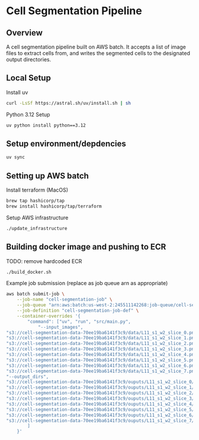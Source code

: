 # Cell Segmentation Pipeline

## Overview

A cell segmentation pipeline built on AWS batch. It accepts a list of image files to extract cells from, and writes the segmented cells to the designated output directories.

## Local Setup 

Install uv

```bash
curl -LsSf https://astral.sh/uv/install.sh | sh
```

Python 3.12 Setup

```bash
uv python install python==3.12
```

## Setup environment/depdencies

```bash
uv sync
```


## Setting up AWS batch 

Install terraform (MacOS)

```bash
brew tap hashicorp/tap
brew install hashicorp/tap/terraform
```

Setup AWS infrastructure
```bash
./update_infrastructure
```

## Building docker image and pushing to ECR
TODO: remove hardcoded ECR
```bash
./build_docker.sh
```

Example job submission (replace as job queue arn as appropriate)
```bash
aws batch submit-job \
    --job-name "cell-segmentation-job" \
    --job-queue "arn:aws:batch:us-west-2:245511142268:job-queue/cell-segmentation-job-queue" \
    --job-definition "cell-segmentation-job-def" \
    --container-overrides '{
        "command": ["uv", "run", "src/main.py", 
            "--input_images", 
"s3://cell-segmentation-data-70ee19ba6141f3c9/data/L11_s1_w2_slice_0.png",
"s3://cell-segmentation-data-70ee19ba6141f3c9/data/L11_s1_w2_slice_1.png",
"s3://cell-segmentation-data-70ee19ba6141f3c9/data/L11_s1_w2_slice_2.png",
"s3://cell-segmentation-data-70ee19ba6141f3c9/data/L11_s1_w2_slice_3.png",
"s3://cell-segmentation-data-70ee19ba6141f3c9/data/L11_s1_w2_slice_4.png",
"s3://cell-segmentation-data-70ee19ba6141f3c9/data/L11_s1_w2_slice_5.png",
"s3://cell-segmentation-data-70ee19ba6141f3c9/data/L11_s1_w2_slice_6.png",
"s3://cell-segmentation-data-70ee19ba6141f3c9/data/L11_s1_w2_slice_7.png",
"--output_dirs",
"s3://cell-segmentation-data-70ee19ba6141f3c9/ouputs/L11_s1_w2_slice_0/",
"s3://cell-segmentation-data-70ee19ba6141f3c9/ouputs/L11_s1_w2_slice_1/",
"s3://cell-segmentation-data-70ee19ba6141f3c9/ouputs/L11_s1_w2_slice_2/",
"s3://cell-segmentation-data-70ee19ba6141f3c9/ouputs/L11_s1_w2_slice_3/",
"s3://cell-segmentation-data-70ee19ba6141f3c9/ouputs/L11_s1_w2_slice_4/",
"s3://cell-segmentation-data-70ee19ba6141f3c9/ouputs/L11_s1_w2_slice_5/",
"s3://cell-segmentation-data-70ee19ba6141f3c9/ouputs/L11_s1_w2_slice_6/",
"s3://cell-segmentation-data-70ee19ba6141f3c9/ouputs/L11_s1_w2_slice_7/"
        ]
    }'
```